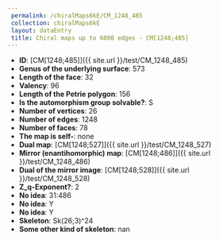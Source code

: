 ```yaml
--- 
 permalink: /chiralMaps6kE/CM_1248_485 
 collection: chiralMaps6kE
 layout: dataEntry
 title: Chiral maps up to 6000 edges - CM[1248;485]
---
```


- **ID**: [CM[1248;485]]({{ site.url }}/test/CM_1248_485)
- **Genus of the underlying surface**: 573
- **Length of the face**: 32
- **Valency**: 96
- **Length of the Petrie polygon**: 156
- **Is the automorphism group solvable?**: S
- **Number of vertices**: 26
- **Number of edges**: 1248
- **Number of faces**: 78
- **The map is self-**: none
- **Dual map**: [CM[1248;527]]({{ site.url }}/test/CM_1248_527)
- **Mirror (enantihomorphic) map**: [CM[1248;486]]({{ site.url }}/test/CM_1248_486)
- **Dual of the mirror image**: [CM[1248;528]]({{ site.url }}/test/CM_1248_528)
- **Z_q-Exponent?**: 2
- **No idea**:  31:486
- **No idea**: Y
- **No idea**: Y
- **Skeleton**: Sk(26;3)^24
- **Some other kind of skeleton**: nan
